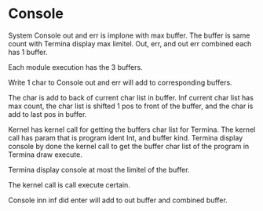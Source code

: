 # Console

System Console out and err is implone with max buffer.
The buffer is same count with Termina display max limitel.
Out, err, and out err combined each has 1 buffer.

Each module execution has the 3 buffers.

Write 1 char to Console out and err will add to
corresponding buffers.

The char is add to back of current char list in buffer.
Inf current char list has max count, the char list is shifted
1 pos to front of the buffer, and the char is add to last pos
in buffer.

Kernel has kernel call for getting the buffers char list
for Termina.
The kernel call has param that is program ident Int, and buffer kind.
Termina display console by done the kernel call to get the buffer
char list of the program in Termina draw execute. 

Termina display console at most the limitel of the buffer.

The kernel call is call execute certain.

Console inn inf did enter will add to out buffer and combined buffer.